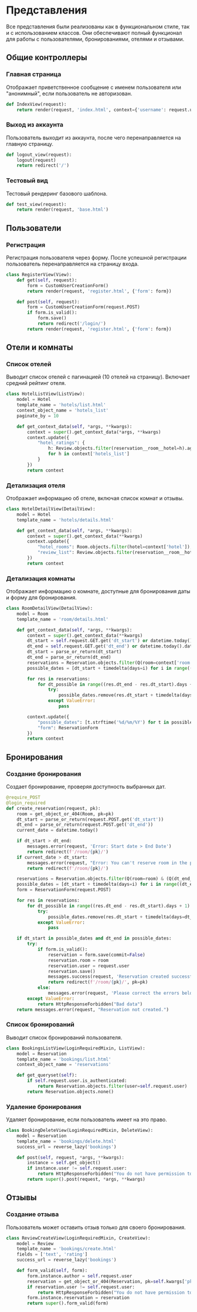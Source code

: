 
# Представления

Все представления были реализованы как в функциональном стиле, так и с использованием классов. Они обеспечивают полный функционал для работы с пользователями, бронированиями, отелями и отзывами.

## Общие контроллеры

### Главная страница
Отображает приветственное сообщение с именем пользователя или "анонимный", если пользователь не авторизован.
```python
def IndexView(request):
    return render(request, 'index.html', context={'username': request.user.username or 'anonymous'})
```

### Выход из аккаунта
Пользователь выходит из аккаунта, после чего перенаправляется на главную страницу.
```python
def logout_view(request):
    logout(request)
    return redirect('/')
```

### Тестовый вид
Тестовый рендеринг базового шаблона.
```python
def test_view(request):
    return render(request, 'base.html')
```


## Пользователи

### Регистрация
Регистрация пользователя через форму. После успешной регистрации пользователь перенаправляется на страницу входа.
```python
class RegisterView(View):
    def get(self, request):
        form = CustomUserCreationForm()
        return render(request, 'register.html', {'form': form})

    def post(self, request):
        form = CustomUserCreationForm(request.POST)
        if form.is_valid():
            form.save()
            return redirect('/login/')
        return render(request, 'register.html', {'form': form})
```


## Отели и комнаты

### Список отелей
Выводит список отелей с пагинацией (10 отелей на страницу). Включает средний рейтинг отеля.
```python
class HotelListView(ListView):
    model = Hotel
    template_name = 'hotels/list.html'
    context_object_name = 'hotels_list'
    paginate_by = 10

    def get_context_data(self, *args, **kwargs):
        context = super().get_context_data(*args, **kwargs)
        context.update({
            "hotel_ratings": {
                h: Review.objects.filter(reservation__room__hotel=h).aggregate(Avg('rating'))['rating__avg'] or 'No data'
                for h in context['hotels_list']
            }
        })
        return context
```

### Детализация отеля
Отображает информацию об отеле, включая список комнат и отзывы.
```python
class HotelDetailView(DetailView):
    model = Hotel
    template_name = 'hotels/details.html'

    def get_context_data(self, *args, **kwargs):
        context = super().get_context_data(**kwargs)
        context.update({
            "hotel_rooms": Room.objects.filter(hotel=context['hotel']),
            "review_list": Review.objects.filter(reservation__room__hotel=context['hotel']),
        })
        return context
```

### Детализация комнаты
Отображает информацию о комнате, доступные для бронирования даты и форму для бронирования.
```python
class RoomDetailView(DetailView):
    model = Room
    template_name = 'room/details.html'

    def get_context_data(self, *args, **kwargs):
        context = super().get_context_data(**kwargs)
        dt_start = self.request.GET.get('dt_start') or datetime.today().date()
        dt_end = self.request.GET.get('dt_end') or datetime.today().date() + timedelta(days=30)
        dt_start = parse_or_return(dt_start)
        dt_end = parse_or_return(dt_end)
        reservations = Reservation.objects.filter(Q(room=context['room']) & (Q(dt_end__gt=dt_start) | Q(dt_end__lte=dt_end)))
        possible_dates = [dt_start + timedelta(days=i) for i in range((dt_end - dt_start).days + 1)]

        for res in reservations:
            for dt_possible in range((res.dt_end - res.dt_start).days + 1):
                try:
                    possible_dates.remove(res.dt_start + timedelta(days=dt_possible))
                except ValueError:
                    pass

        context.update({
            "possible_dates": [t.strftime('%d/%m/%Y') for t in possible_dates],
            "form": ReservationForm
        })
        return context
```


## Бронирования

### Создание бронирования
Создает бронирование, проверяя доступность выбранных дат.
```python
@require_POST
@login_required
def create_reservation(request, pk):
    room = get_object_or_404(Room, pk=pk)
    dt_start = parse_or_return(request.POST.get('dt_start'))
    dt_end = parse_or_return(request.POST.get('dt_end'))
    current_date = datetime.today()

    if dt_start > dt_end:
        messages.error(request, 'Error: Start date > End Date')
        return redirect(f'/room/{pk}/')
    if current_date > dt_start:
        messages.error(request, "Error: You can't reserve room in the past")
        return redirect(f'/room/{pk}/')

    reservations = Reservation.objects.filter(Q(room=room) & (Q(dt_end__gt=dt_start) | Q(dt_end__lte=dt_end)))
    possible_dates = [dt_start + timedelta(days=i) for i in range((dt_end - dt_start).days + 1)]
    form = ReservationForm(request.POST)

    for res in reservations:
        for dt_possible in range((res.dt_end - res.dt_start).days + 1):
            try:
                possible_dates.remove(res.dt_start + timedelta(days=dt_possible))
            except ValueError:
                pass

    if dt_start in possible_dates and dt_end in possible_dates:
        try:
            if form.is_valid():
                reservation = form.save(commit=False)
                reservation.room = room
                reservation.user = request.user
                reservation.save()
                messages.success(request, 'Reservation created successfully!')
                return redirect(f'/room/{pk}/', pk=pk)
            else:
                messages.error(request, 'Please correct the errors below.')
        except ValueError:
            return HttpResponseForbidden("Bad data")
    return messages.error(request, "Reservation not created.")
```

### Список бронирований
Выводит список бронирований пользователя.
```python
class BookingsListView(LoginRequiredMixin, ListView):
    model = Reservation
    template_name = 'bookings/list.html'
    context_object_name = 'reservations'

    def get_queryset(self):
        if self.request.user.is_authenticated:
            return Reservation.objects.filter(user=self.request.user)
        return Reservation.objects.none()
```

### Удаление бронирования
Удаляет бронирование, если пользователь имеет на это право.
```python
class BookingDeleteView(LoginRequiredMixin, DeleteView):
    model = Reservation
    template_name = 'bookings/delete.html'
    success_url = reverse_lazy('bookings')

    def post(self, request, *args, **kwargs):
        instance = self.get_object()
        if instance.user != self.request.user:
            return HttpResponseForbidden("You do not have permission to delete this object.")
        return super().post(request, *args, **kwargs)
```


## Отзывы

### Создание отзыва
Пользователь может оставить отзыв только для своего бронирования.
```python
class ReviewCreateView(LoginRequiredMixin, CreateView):
    model = Review
    template_name = 'bookings/create.html'
    fields = ['text', 'rating']
    success_url = reverse_lazy('bookings')

    def form_valid(self, form):
        form.instance.author = self.request.user
        reservation = get_object_or_404(Reservation, pk=self.kwargs['pk'])
        if reservation.user != self.request.user:
            return HttpResponseForbidden("You do not have permission to review this reservation.")
        form.instance.reservation = reservation
        return super().form_valid(form)
```
